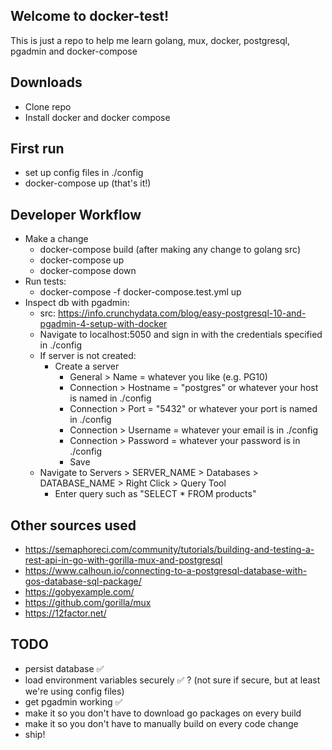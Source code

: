 ## Welcome to docker-test!
This is just a repo to help me learn golang, mux, docker, postgresql, pgadmin and docker-compose

## Downloads
- Clone repo
- Install docker and docker compose

## First run
- set up config files in ./config
- docker-compose up (that's it!)

## Developer Workflow
- Make a change
  - docker-compose build (after making any change to golang src)
  - docker-compose up
  - docker-compose down 
- Run tests: 
  - docker-compose -f docker-compose.test.yml up
- Inspect db with pgadmin: 
  - src: https://info.crunchydata.com/blog/easy-postgresql-10-and-pgadmin-4-setup-with-docker
  - Navigate to localhost:5050 and sign in with the credentials specified in ./config
  - If server is not created:
    - Create a server 
      - General > Name = whatever you like (e.g. PG10)
      - Connection > Hostname = "postgres" or whatever your host is named in ./config
      - Connection > Port = "5432" or whatever your port is named in ./config
      - Connection > Username = whatever your email is in ./config
      - Connection > Password = whatever your password is in ./config
      - Save
  - Navigate to Servers > SERVER_NAME > Databases > DATABASE_NAME > Right Click > Query Tool 
    - Enter query such as "SELECT * FROM products"
    
## Other sources used
- https://semaphoreci.com/community/tutorials/building-and-testing-a-rest-api-in-go-with-gorilla-mux-and-postgresql
- https://www.calhoun.io/connecting-to-a-postgresql-database-with-gos-database-sql-package/
- https://gobyexample.com/
- https://github.com/gorilla/mux
- https://12factor.net/

## TODO 
- persist database ✅
- load environment variables securely ✅ ? (not sure if secure, but at least we're using config files)
- get pgadmin working ✅
- make it so you don't have to download go packages on every build
- make it so you don't have to manually build on every code change
- ship!
